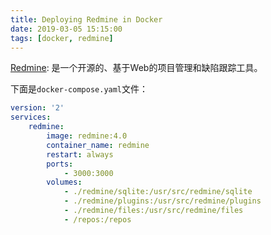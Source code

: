 ```yaml
---
title: Deploying Redmine in Docker
date: 2019-03-05 15:15:00
tags: [docker, redmine]
---
```


[Redmine][]: 是一个开源的、基于Web的项目管理和缺陷跟踪工具。

下面是`docker-compose.yaml`文件：

```yaml
version: '2'
services:
    redmine:
        image: redmine:4.0
        container_name: redmine
        restart: always
        ports:
            - 3000:3000
        volumes:
            - ./redmine/sqlite:/usr/src/redmine/sqlite
            - ./redmine/plugins:/usr/src/redmine/plugins
            - ./redmine/files:/usr/src/redmine/files
            - /repos:/repos
```


[Redmine]: https://www.redmine.org/
